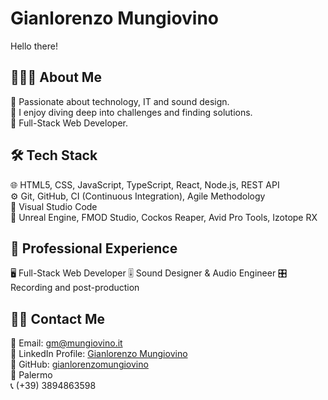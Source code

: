 # Gianlorenzo Mungiovino

Hello there!

## 👨🏻‍💻 About Me

🔹 Passionate about technology, IT and sound design.  
🔹 I enjoy diving deep into challenges and finding solutions.  
🔹 Full-Stack Web Developer.

## 🛠 Tech Stack

🌐 HTML5, CSS, JavaScript, TypeScript, React, Node.js, REST API  
⚙️ Git, GitHub, CI (Continuous Integration), Agile Methodology  
🔧 Visual Studio Code  
🎵 Unreal Engine, FMOD Studio, Cockos Reaper, Avid Pro Tools, Izotope RX

## 💼 Professional Experience

🖥 Full-Stack Web Developer
🎚 Sound Designer & Audio Engineer
🎛 Recording and post-production

## 🤝🏻 Contact Me

📧 Email: gm@mungiovino.it  
🔗 LinkedIn Profile: [Gianlorenzo Mungiovino](https://www.linkedin.com/in/gianlorenzo-mungiovino/)  
🔗 GitHub: [gianlorenzomungiovino](https://github.com/gianlorenzomungiovino)  
📍 Palermo  
📞 (+39) 3894863598
